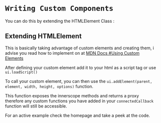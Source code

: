# ```Writing Custom Components```

You can do this by extending the HTMLElement Class :

## Extending HTMLElement

This is basically taking advantage of custom elements and creating them, i advise you read how to implement on at [MDN Docs #Using Custom Elements](https://developer.mozilla.org/en-US/docs/Web/API/Web_components/Using_custom_elements)

After defining your custom element add it to your html as a script tag or use ```ui.loadScript()```

To call your custom element, you can then use the ```ui.addElement(parent, element, width, height, options)``` function.

This function exposes the innerscope methods and returns a proxy therefore any custom functions you have added in your ```connectedCallback``` function will still be accessible.

For an active example check the homepage and take a peek at the code.
